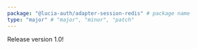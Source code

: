 ```yaml
---
package: "@lucia-auth/adapter-session-redis" # package name
type: "major" # "major", "minor", "patch"
---
```


Release version 1.0!
